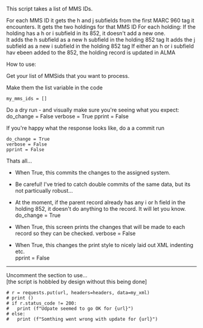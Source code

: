 This script takes a list of MMS IDs. 

For each MMS ID it gets the h and j subfields from the first MARC 960 tag it encounters. 
It gets the two holdings for that MMS ID
For each holding:
  If the holding has a h or i subfield in its 852, it doesn't add a new one.  
  It adds the h subfield as a new h subfield in the holding 852 tag
  It adds the j subfield as a new i subfield in the holding 852 tag
  If either an h or i subfield hav ebeen added to the 852, the holding record is updated in ALMA

How to use:

Get your list of MMSids that you want to process. 

Make them the list variable in the code 

    my_mms_ids = []

Do a dry run - and visually make sure you're seeing what you expect:
    do_change = False
    verbose = True
    pprint  = False

If you're happy what the response looks like, do a a commit run 

    do_change = True
    verbose = False
    pprint = False


Thats all... 


 -  When True, this commits the changes to the assigned system. 
 - Be careful! I've tried to catch double commits of the same data, but its not particually robust...
 - At the moment, if the parent record already has any i or h field in the holding 852, it doesn't do anything to the record. It will let you know.   
    do_change = True

 - When True, this screen prints the changes that will be made to each record so they can be checked. 
    verbose = False

 - When True, this changes the print style to nicely laid out XML indenting etc.  
    pprint = False


******

Uncomment the section to use...              
[the script is hobbled by design without this being done]                            

	# r = requests.put(url, headers=headers, data=my_xml)
	# print ()
	# if r.status_code != 200:
	# 	print (f"Udpate seemed to go OK for {url}")
	# else:
	# 	print (f"Somthing went wrong with update for {url}")
